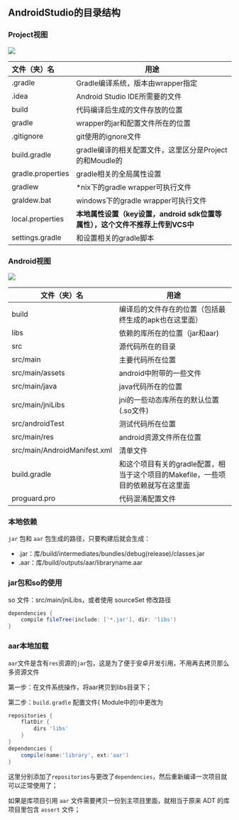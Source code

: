 ## AndroidStudio的目录结构

### Project视图

![](https://raw.githubusercontent.com/HurleyJames/ImageHosting/master/Android%20Studio%20Project%E8%A7%86%E5%9B%BE.jpeg)

| 文件（夹）名      | 用途                                                         |
| :---------------- | ------------------------------------------------------------ |
| .gradle           | Gradle编译系统，版本由wrapper指定                            |
| .idea             | Android Studio IDE所需要的文件                               |
| build             | 代码编译后生成的文件存放的位置                               |
| gradle            | wrapper的jar和配置文件所在的位置                             |
| .gitignore        | git使用的ignore文件                                          |
| build.gradle      | gradle编译的相关配置文件，这里区分是Project的和Moudle的      |
| gradle.properties | gradle相关的全局属性设置                                     |
| gradlew           | *nix下的gradle wrapper可执行文件                             |
| graldew.bat       | windows下的gradle wrapper可执行文件                          |
| local.properties  | **本地属性设置（key设置，android sdk位置等属性），这个文件不推荐上传到VCS中** |
| settings.gradle   | 和设置相关的gradle脚本                                       |

### Android视图

![](https://raw.githubusercontent.com/HurleyJames/ImageHosting/master/Android%20Studio%20Android%E8%A7%86%E5%9B%BE.png)

| 文件（夹）名                 | 用途                                                         |
| ---------------------------- | ------------------------------------------------------------ |
| build                        | 编译后的文件存在的位置（包括最终生成的apk也在这里面）        |
| libs                         | 依赖的库所在的位置（jar和aar)                                |
| src                          | 源代码所在的目录                                             |
| src/main                     | 主要代码所在位置                                             |
| src/main/assets              | android中附带的一些文件                                      |
| src/main/java                | java代码所在的位置                                           |
| src/main/jniLibs             | jni的一些动态库所在的默认位置(.so文件)                       |
| src/androidTest              | 测试代码所在位置                                             |
| src/main/res                 | android资源文件所在位置                                      |
| src/main/AndroidManifest.xml | 清单文件                                                     |
| build.gradle                 | 和这个项目有关的gradle配置，相当于这个项目的Makefile，一些项目的依赖就写在这里面 |
| proguard.pro                 | 代码混淆配置文件                                             |

### 本地依赖

`jar` 包和 `aar` 包生成的路径，只要构建后就会生成：

* .jar：库/build/intermediates/bundles/debug(release)/classes.jar
* .aar：库/build/outputs/aar/libraryname.aar

### jar包和so的使用

so 文件：src/main/jniLibs，或者使用 sourceSet 修改路径

```groovy
dependencies {
    compile fileTree(include: ['*.jar'], dir: 'libs')
}
```

### aar本地加载

`aar`文件是含有`res`资源的`jar`包，这是为了便于安卓开发引用，不用再去拷贝那么多资源文件

第一步：在文件系统操作，将aar拷贝到libs目录下；

第二步：`build.gradle` 配置文件( Module中的)中更改为

```groovy
repositories {
    flatDir {
        dirs 'libs'
    }
} 
dependencies {
    compile(name:'library', ext:'aar')
}
```

这里分别添加了`repositories`与更改了`dependencies`，然后重新编译一次项目就可以正常使用了；

如果是库项目引用 `aar` 文件需要拷贝一份到主项目里面，就相当于原来 ADT 的库项目里包含 `assert` 文件；